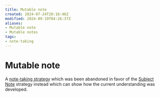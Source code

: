 ```yaml
---
title: Mutable note
created: 2024-07-24T20:16:46Z
modified: 2024-09-19T04:26:37Z
aliases:
- Mutable note
- Mutable notes
tags:
- note-taking
---
```


# Mutable note

A [note-taking strategy](note-taking-strategy.md) which was been abandoned in favor of the [Subject Note](subject-note.md) strategy instead which can show how the current understanding was developed.

[^1]: [202305290637](../entries/202305290637.md)
